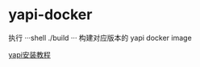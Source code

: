 # yapi-docker
执行
···shell
./build <Version>
···
构建对应版本的 yapi docker image

[yapi安装教程](https://www.jianshu.com/p/a97d2efb23c5)
